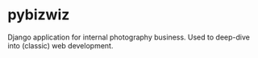 # pybizwiz

Django application for internal photography business. Used to deep-dive into (classic) web development.
